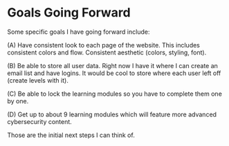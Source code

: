 # Goals Going Forward 
 Some specific goals I have going forward include: 
 
 (A) Have consistent look to each page of the website. This includes consistent colors and flow. Consistent aesthetic (colors, styling, font). 
 
 (B) Be able to store all user data. Right now I have it where I can create an email list and have logins. It would be cool to store where each user left off (create levels with it). 
 
 (C) Be able to lock the learning modules so you have to complete them one by one. 
 
 (D) Get up to about 9 learning modules which will feature more advanced cybersecurity content. 
 
 Those are the initial next steps I can think of.
